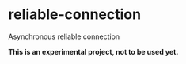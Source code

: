 # reliable-connection

Asynchronous reliable connection

**This is an experimental project, not to be used yet.**



